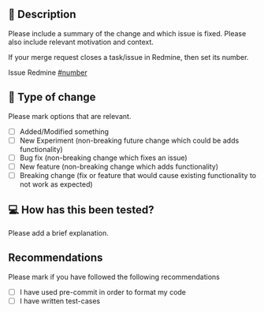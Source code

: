 ## :page_facing_up: Description

Please include a summary of the change and which issue is fixed. Please also include relevant motivation and context.

If your merge request closes a task/issue in Redmine, then set its number.

Issue Redmine [#number](https://dev-gest.labs.gmv.com/issues/number)

## :gift: Type of change

Please mark options that are relevant.

- [ ] Added/Modified something
- [ ] New Experiment (non-breaking future change which could be adds functionality)
- [ ] Bug fix (non-breaking change which fixes an issue)
- [ ] New feature (non-breaking change which adds functionality)
- [ ] Breaking change (fix or feature that would cause existing functionality to not work as expected)

## :computer: How has this been tested?

Please add a brief explanation.

## Recommendations

Please mark if you have followed the following recommendations
- [ ] I have used pre-commit in order to format my code
- [ ] I have written test-cases